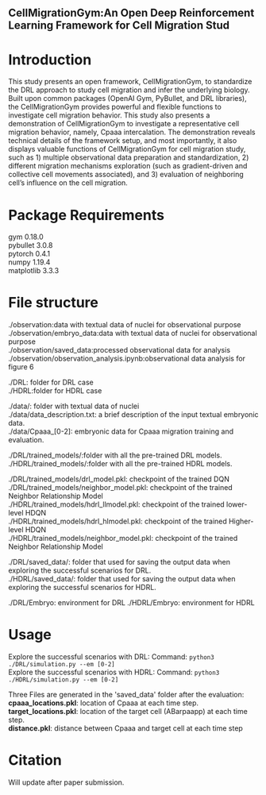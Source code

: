 ## CellMigrationGym:An Open Deep Reinforcement Learning Framework for Cell Migration Stud

# Introduction <br />
This study presents an open framework, CellMigrationGym, to standardize  the DRL approach to study cell migration and infer the underlying biology. Built upon common packages (OpenAI Gym, PyBullet, and DRL libraries), the CellMigrationGym provides powerful and flexible functions to investigate cell migration behavior. This study also presents a demonstration of CellMigrationGym to investigate a representative cell migration behavior, namely, Cpaaa intercalation. The demonstration reveals technical details of the framework setup, and most importantly, it also displays valuable functions of CellMigrationGym for cell migration study, such as 1) multiple observational data preparation and standardization, 2) different migration mechanisms exploration (such as gradient-driven and collective cell movements associated), and 3) evaluation of neighboring cell’s influence on the cell migration.

# Package Requirements <br />
gym                       0.18.0 <br />
pybullet                  3.0.8<br />
pytorch                   0.4.1 <br />
numpy                     1.19.4<br />
matplotlib                3.3.3<br />

# File structure<br />
./observation:data with textual data of nuclei for observational purpose<br />
./observation/embryo_data:data with textual data of nuclei for observational purpose<br />
./observation/saved_data:processed observational data for analysis<br />
./observation/observation_analysis.ipynb:observational data analysis for figure 6<br />

./DRL: folder for DRL case<br />
./HDRL:folder for HDRL case<br />

./data/: folder with textual data of nuclei<br />
./data/data_description.txt: a brief description of the input textual embryonic data.<br />
./data/Cpaaa_[0-2]: embryonic data for Cpaaa migration training and evaluation.<br />

./DRL/trained_models/:folder with all the pre-trained DRL models.<br />
./HDRL/trained_models/:folder with all the pre-trained HDRL models.<br />

./DRL/trained_models/drl_model.pkl: checkpoint of the trained DQN<br />
./DRL/trained_models/neighbor_model.pkl: checkpoint of the trained Neighbor Relationship Model<br />
./HDRL/trained_models/hdrl_llmodel.pkl: checkpoint of the trained lower-level HDQN<br />
./HDRL/trained_models/hdrl_hlmodel.pkl: checkpoint of the trained Higher-level HDQN<br />
./HDRL/trained_models/neighbor_model.pkl: checkpoint of the trained Neighbor Relationship Model<br />

./DRL/saved_data/: folder that used for saving the output data when exploring the successful scenarios for DRL.<br />
./HDRL/saved_data/: folder that used for saving the output data when exploring the successful scenarios for HDRL.<br />

./DRL/Embryo: environment for DRL
./HDRL/Embryo: environment for HDRL


# Usage <br />
Explore the successful scenarios with DRL: Command: ```python3 ./DRL/simulation.py --em [0-2]```<br />
Explore the successful scenarios with HDRL: Command: ```python3 ./HDRL/simulation.py --em [0-2]```<br />


Three Files are generated in the 'saved_data' folder after the evaluation:<br />
**cpaaa_locations.pkl**: location of Cpaaa at each time step.<br />
**target_locations.pkl**: location of the target cell (ABarpaapp) at each time step.<br />
**distance.pkl**: distance between Cpaaa and target cell at each time step<br />

# Citation <br />
Will update after paper submission.
